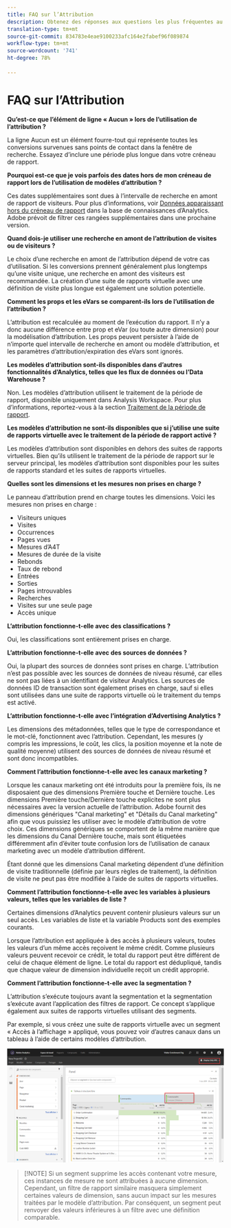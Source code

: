 ```yaml
---
title: FAQ sur l’Attribution
description: Obtenez des réponses aux questions les plus fréquentes au sujet de l’attribution.
translation-type: tm+mt
source-git-commit: 834783e4eae9100233afc164e2fabef96f089874
workflow-type: tm+mt
source-wordcount: '741'
ht-degree: 78%

---
```



# FAQ sur l’Attribution

**Qu’est-ce que l’élément de ligne « Aucun » lors de l’utilisation de l’attribution ?**

La ligne Aucun est un élément fourre-tout qui représente toutes les conversions survenues sans points de contact dans la fenêtre de recherche. Essayez d’inclure une période plus longue dans votre créneau de rapport.

**Pourquoi est-ce que je vois parfois des dates hors de mon créneau de rapport lors de l’utilisation de modèles d’attribution ?**

Ces dates supplémentaires sont dues à l’intervalle de recherche en amont de rapport de visiteurs. Pour plus d’informations, voir [Données apparaissant hors du créneau de rapport](https://helpx.adobe.com/fr/analytics/kb/data-appearing-outside-reporting-window.html) dans la base de connaissances d’Analytics. Adobe prévoit de filtrer ces rangées supplémentaires dans une prochaine version.

**Quand dois-je utiliser une recherche en amont de l’attribution de visites ou de visiteurs ?**

Le choix d’une recherche en amont de l’attribution dépend de votre cas d’utilisation. Si les conversions prennent généralement plus longtemps qu’une visite unique, une recherche en amont des visiteurs est recommandée. La création d’une suite de rapports virtuelle avec une définition de visite plus longue est également une solution potentielle.

**Comment les props et les eVars se comparent-ils lors de l’utilisation de l’attribution ?**

L’attribution est recalculée au moment de l’exécution du rapport. Il n’y a donc aucune différence entre prop et eVar (ou toute autre dimension) pour la modélisation d’attribution. Les props peuvent persister à l’aide de n’importe quel intervalle de recherche en amont ou modèle d’attribution, et les paramètres d’attribution/expiration des eVars sont ignorés.

**Les modèles d’attribution sont-ils disponibles dans d’autres fonctionnalités d’Analytics, telles que les flux de données ou l’Data Warehouse ?**

Non. Les modèles d’attribution utilisent le traitement de la période de rapport, disponible uniquement dans Analysis Workspace. Pour plus d’informations, reportez-vous à la section [Traitement de la période de rapport](/help/components/vrs/vrs-report-time-processing.md).

**Les modèles d’attribution ne sont-ils disponibles que si j’utilise une suite de rapports virtuelle avec le traitement de la période de rapport activé ?**

Les modèles d’attribution sont disponibles en dehors des suites de rapports virtuelles. Bien qu’ils utilisent le traitement de la période de rapport sur le serveur principal, les modèles d’attribution sont disponibles pour les suites de rapports standard et les suites de rapports virtuelles.

**Quelles sont les dimensions et les mesures non prises en charge ?**

Le panneau d’attribution prend en charge toutes les dimensions. Voici les mesures non prises en charge :

* Visiteurs uniques
* Visites
* Occurrences
* Pages vues
* Mesures d’A4T
* Mesures de durée de la visite
* Rebonds
* Taux de rebond
* Entrées
* Sorties
* Pages introuvables
* Recherches
* Visites sur une seule page
* Accès unique

**L’attribution fonctionne-t-elle avec des classifications ?**

Oui, les classifications sont entièrement prises en charge.

**L’attribution fonctionne-t-elle avec des sources de données ?**

Oui, la plupart des sources de données sont prises en charge. L’attribution n’est pas possible avec les sources de données de niveau résumé, car elles ne sont pas liées à un identifiant de visiteur Analytics. Les sources de données ID de transaction sont également prises en charge, sauf si elles sont utilisées dans une suite de rapports virtuelle où le traitement du temps est activé.

**L’attribution fonctionne-t-elle avec l’intégration d’Advertising Analytics ?**

Les dimensions des métadonnées, telles que le type de correspondance et le mot-clé, fonctionnent avec l’attribution. Cependant, les mesures (y compris les impressions, le coût, les clics, la position moyenne et la note de qualité moyenne) utilisent des sources de données de niveau résumé et sont donc incompatibles.

**Comment l’attribution fonctionne-t-elle avec les canaux marketing ?**

Lorsque les canaux marketing ont été introduits pour la première fois, ils ne disposaient que des dimensions Première touche et Dernière touche. Les dimensions Première touche/Dernière touche explicites ne sont plus nécessaires avec la version actuelle de l’attribution. Adobe fournit des dimensions génériques &quot;Canal marketing&quot; et &quot;Détails du Canal marketing&quot; afin que vous puissiez les utiliser avec le modèle d’attribution de votre choix. Ces dimensions génériques se comportent de la même manière que les dimensions du Canal Dernière touche, mais sont étiquetées différemment afin d’éviter toute confusion lors de l’utilisation de canaux marketing avec un modèle d’attribution différent.

Étant donné que les dimensions Canal marketing dépendent d’une définition de visite traditionnelle (définie par leurs règles de traitement), la définition de visite ne peut pas être modifiée à l’aide de suites de rapports virtuelles.

**Comment l’attribution fonctionne-t-elle avec les variables à plusieurs valeurs, telles que les variables de liste ?**

Certaines dimensions d’Analytics peuvent contenir plusieurs valeurs sur un seul accès. Les variables de liste et la variable Products sont des exemples courants.

Lorsque l’attribution est appliquée à des accès à plusieurs valeurs, toutes les valeurs d’un même accès reçoivent le même crédit. Comme plusieurs valeurs peuvent recevoir ce crédit, le total du rapport peut être différent de celui de chaque élément de ligne. Le total du rapport est dédupliqué, tandis que chaque valeur de dimension individuelle reçoit un crédit approprié.

**Comment l’attribution fonctionne-t-elle avec la segmentation ?**

L’attribution s’exécute toujours avant la segmentation et la segmentation s’exécute avant l’application des filtres de rapport. Ce concept s’applique également aux suites de rapports virtuelles utilisant des segments.

Par exemple, si vous créez une suite de rapports virtuelle avec un segment « Accès à l’affichage » appliqué, vous pouvez voir d’autres canaux dans un tableau à l’aide de certains modèles d’attribution.

![Suite de rapports virtuelle, affichage uniquement](assets/vrs-aiq-example.png)

>[!NOTE] Si un segment supprime les accès contenant votre mesure, ces instances de mesure ne sont attribuées à aucune dimension. Cependant, un filtre de rapport similaire masquera simplement certaines valeurs de dimension, sans aucun impact sur les mesures traitées par le modèle d’attribution. Par conséquent, un segment peut renvoyer des valeurs inférieures à un filtre avec une définition comparable.
